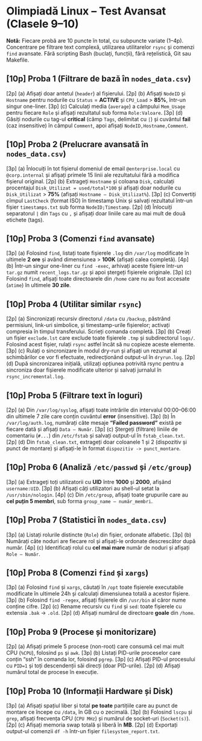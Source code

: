 # Olimpiadă Linux – Test Avansat (Clasele 9–10)

**Notă:** Fiecare probă are 10 puncte în total, cu subpuncte variate (1–4p). Concentrare pe filtrare text complexă, utilizarea utilitarelor `rsync` și comenzi `find` avansate. Fără scripting Bash (buclați, funcții), fără rețelistică, Git sau Makefile.

## \[10p] Proba 1 (Filtrare de bază în `nodes_data.csv`)

\[2p] (a) Afișați doar antetul (`header`) al fișierului.
\[2p] (b) Afișați `NodeID` și `Hostname` pentru nodurile cu `Status` = **ACTIVE** și `CPU_Load` > **85%**, într-un singur one-liner.
\[3p] (c) Calculați media (`average`) a câmpului `Mem_Usage` pentru fiecare `Role` și afișați rezultatul sub forma `Role:Valoare`.
\[3p] (d) Găsiți nodurile cu tag-ul **critical** (câmp `Tags`, delimitat cu `|`) și cuvântul **fail** (caz insensitive) în câmpul `Comment`, apoi afișați `NodeID,Hostname,Comment`.

## \[10p] Proba 2 (Prelucrare avansată în `nodes_data.csv`)

\[3p] (a) Înlocuiți în tot fișierul domeniul de email `@enterprise.local` cu `@corp.internal` și afișați primele 15 linii ale rezultatului fără a modifica fișierul original.
\[2p] (b) Extrageți `Hostname` și coloana `Disk`, calculați procentajul `Disk_Utilizat = used/total*100` și afișați doar nodurile cu `Disk_Utilizat` > **75%** (afișați `Hostname – Disk_Utilizat%`).
\[3p] (c) Convertiți cîmpul `LastCheck` (format ISO) în timestamp Unix și salvați rezultatul într-un fișier `timestamps.txt` sub forma `NodeID;Timestamp`.
\[2p] (d) Înlocuiți separatorul `|` din `Tags` cu `,` și afișați doar liniile care au mai mult de două etichete (tags).

## \[10p] Proba 3 (Comenzi `find` avansate)

\[3p] (a) Folosind `find`, listați toate fișierele `.log` din `/var/log` modificate în ultimele **2 ore** și având dimensiunea > **100K** (afișați calea completă).
\[4p] (b) Într-un singur one-liner cu `find -exec`, arhivați aceste fișiere într-un `tar.gz` numit `recent_logs.tar.gz` și apoi ștergeți fișierele originale.
\[3p] (c) Folosind `find`, afișați toate directoarele din `/home` care nu au fost accesate (`atime`) în ultimele **30 zile**.

## \[10p] Proba 4 (Utilitar similar `rsync`)

\[2p] (a) Sincronizați recursiv directorul `/data` cu `/backup`, păstrând permisiuni, link-uri simbolice, și timestamp-urile fișierelor; activați compresia în timpul transferului. Scrieți comanda completă.
\[3p] (b) Creați un fișier `exclude.lst` care exclude toate fișierele `.tmp` și subdirectorul `logs/`. Folosind acest fișier, rulați `rsync` astfel încât să nu copieze aceste elemente.
\[3p] (c) Rulați o sincronizare în modul dry-run și afișați un rezumat al schimbărilor ce vor fi efectuate, redirecționând output-ul în `dryrun.log`.
\[2p] (d) După sincronizarea inițială, utilizați opțiunea potrivită rsync pentru a sincroniza doar fișierele modificate ulterior și salvați jurnalul în `rsync_incremental.log`.

## \[10p] Proba 5 (Filtrare text în loguri)

\[2p] (a) Din `/var/log/syslog`, afișați toate intrările din intervalul 00:00–06:00 din ultimele 7 zile care conțin cuvântul **error** (insensitive).
\[3p] (b) În `/var/log/auth.log`, numărați câte mesaje **“Failed password”** există pe fiecare dată și afișați `Data – Număr`.
\[3p] (c) Ștergeți (filtrare) liniile de comentariu (`#...`) din `/etc/fstab` și salvați output-ul în `fstab_clean.txt`.
\[2p] (d) Din `fstab_clean.txt`, extrageți doar coloanele 1 și 2 (dispozitiv și punct de montare) și afișați-le în format `dispozitiv -> punct_montare`.

## \[10p] Proba 6 (Analiză `/etc/passwd` și `/etc/group`)

\[3p] (a) Extrageți toți utilizatorii cu **UID** între **1000** și **2000**, afișând `username:UID`.
\[3p] (b) Afișați câți utilizatori au shell-ul setat la `/usr/sbin/nologin`.
\[4p] (c) Din `/etc/group`, afișați toate grupurile care au **cel puțin 5 membri**, sub forma `group_name – număr_membri`.

## \[10p] Proba 7 (Statistici în `nodes_data.csv`)

\[3p] (a) Listați rolurile distincte (`Role`) din fișier, ordonate alfabetic.
\[3p] (b) Numărați câte noduri are fiecare rol și afișați-le ordonate descrescător după număr.
\[4p] (c) Identificați rolul cu **cel mai mare** număr de noduri și afișați `Role – Număr`.

## \[10p] Proba 8 (Comenzi `find` și `xargs`)

\[3p] (a) Folosind `find` și `xargs`, căutați în `/opt` toate fișierele executabile modificate în ultimele 24h și calculați dimensiunea totală a acestor fișiere.
\[3p] (b) Folosind `find -regex`, afișați fișierele din `/usr/bin` al căror nume conține cifre.
\[2p] (c) Rename recursiv cu `find` și `sed`: toate fișierele cu extensia `.bak` → `.old`.
\[2p] (d) Afișați numărul de directoare **goale** din `/home`.

## \[10p] Proba 9 (Procese și monitorizare)

\[2p] (a) Afișați primele 5 procese (non-root) care consumă cel mai mult CPU (`%CPU`), folosind `ps` și `awk`.
\[3p] (b) Listați PID-urile proceselor care conțin “ssh” în comanda lor, folosind `pgrep`.
\[3p] (c) Afișați PID-ul procesului cu `PID=1` și toți descendenții săi direcți (doar PID-urile).
\[2p] (d) Afișați numărul total de procese în execuție.

## \[10p] Proba 10 (Informații Hardware și Disk)

\[3p] (a) Afișați spațiul liber și total **pe toate** partițiile care au punct de montare ce începe cu `/data`, în GB cu o zecimală.
\[3p] (b) Folosind `lscpu` și `grep`, afișați frecvența CPU (`CPU MHz`) și numărul de socket-uri (`Socket(s)`).
\[2p] (c) Afișați memoria swap totală și liberă în **MB**.
\[2p] (d) Exportați output-ul comenzii `df -h` într-un fișier `filesystem_report.txt`.

